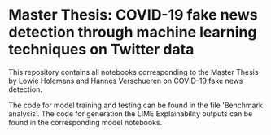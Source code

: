 # Master Thesis: COVID-19 fake news detection through machine learning techniques on Twitter data

This repository contains all notebooks corresponding to the Master Thesis by Lowie Holemans and Hannes Verschueren on COVID-19 fake news detection. 

The code for model training and testing can be found in the file 'Benchmark analysis'. The code for generation the LIME Explainability outputs can be found in the corresponding model notebooks.
